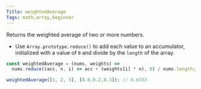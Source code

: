 ```yaml
---
Title: weightedAverage
Tags: math,array,beginner
---
```


Returns the weighted average of two or more numbers.

- Use `Array.prototype.reduce()` to add each value to an accumulator, initialized with a value of `0` and divide by the `length` of the array.

```js
const weightedAverage = (nums, weights) => 
  nums.reduce((acc, n, i) => acc + (weights[i] * n), 0) / nums.length;
```

```js
weightedAverage([1, 2, 3], [0.6,0.2,0.3]); // 0.6333
```
